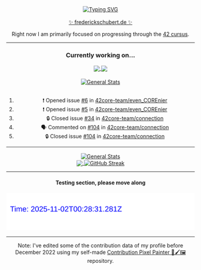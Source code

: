 <div align="center">
	<a href="https://git.io/typing-svg"><img src="https://readme-typing-svg.demolab.com?font=Fira+Code&size=30&pause=1000&color=70A5FD&background=1A1B27&center=true&vCenter=true&repeat=false&random=false&width=435&lines=%F0%9F%91%8B+Hiya%2C+I'm+Freddy!+%F0%9F%96%96" alt="Typing SVG" /></a>
</div>
<br>
<div align="center">
	<a href="https://frederickschubert.de">✨ frederickschubert.de ✨</a>
	<p>Right now I am primarily focused on progressing through the <a href="https://github.com/FreddyMSchubert/42_cursus">42 cursus</a>.</p>
</div>

<hr>

<div align="center">

### Currently working on...

<!-- [![current_repo](https://github-readme-stats.vercel.app/api/pin/?username=FreddyMSchubert&repo=Crafty_Concoctions&theme=tokyonight)](https://github.com/FreddyMSchubert/Crafty_Concoctions) -->

<div align="center">
	<a href="https://github.com/Reptudn/42_transcendence" target="_blank">
		<img align="center" src="https://github-readme-stats.vercel.app/api/pin/?username=Reptudn&repo=42_transcendence&theme=tokyonight" />
	</a>
	<a href="https://github.com/42core-team/even_COREnier" target="_blank">
		<img align="center" src="https://github-readme-stats.vercel.app/api/pin/?username=42core-team&repo=even_COREnier&theme=tokyonight" />
	</a>
</div>

<br>

<div align="center">
	<a href="https://github.com/FreddyMSchubert/42_cursus" target="_blank">
		<img align="center" src="https://github-readme-stats.vercel.app/api/pin/?username=FreddyMSchubert&repo=42_cursus&theme=tokyonight" alt="General Stats" />
	</a>
</div>

<br>

<!--START_SECTION:activity-->
1. ❗ Opened issue [#6](https://github.com/42core-team/even_COREnier/issues/6) in [42core-team/even_COREnier](https://github.com/42core-team/even_COREnier)
2. ❗ Opened issue [#5](https://github.com/42core-team/even_COREnier/issues/5) in [42core-team/even_COREnier](https://github.com/42core-team/even_COREnier)
3. 🔒 Closed issue [#34](https://github.com/42core-team/connection/issues/34) in [42core-team/connection](https://github.com/42core-team/connection)
4. 🗣 Commented on [#104](https://github.com/42core-team/connection/issues/104#issuecomment-2727705947) in [42core-team/connection](https://github.com/42core-team/connection)
5. 🔒 Closed issue [#104](https://github.com/42core-team/connection/issues/104) in [42core-team/connection](https://github.com/42core-team/connection)
<!--END_SECTION:activity-->

<hr>

<div align="center">
	<a href="https://github.com/anuraghazra/github-readme-stats" target="_blank">
		<img height=200 align="center" src="https://github-readme-stats.vercel.app/api?username=FreddyMSchubert&show_icons=true&theme=tokyonight&card_width=650" alt="General Stats" />
	</a>
</div>

<div align="center">
	<a href="https://github.com/anuraghazra/github-readme-stats" target="_blank">
		<img height=200 align="center" src="https://github-readme-stats.vercel.app/api/top-langs/?username=FreddyMSchubert&layout=donut&theme=tokyonight&card_width=320">
	</a>
	<a href="https://github.com/DenverCoder1/github-readme-streak-stats" target="_blank">
		<img height=200 align="center" src="https://streak-stats.demolab.com?user=FreddyMSchubert&theme=tokyonight&date_format=j%20M%5B%20Y%5D&card_width=320&card_height=200&hide_total_contributions=true" alt="GitHub Streak" />
	</a>
</div>

<hr>

#### Testing section, please move along

![GitHub Defenders SVG](https://github.com/FreddyMSchubert/FreddyMSchubert/blob/github_defenders_output/output.svg)

<hr>

Note: I've edited some of the contribution data of my profile before December 2022 using my self-made [Contribution Pixel Painter 🎨🖌️🖼️](https://github.com/FreddyMSchubert/contribution-pixel-painter) repository.
